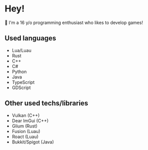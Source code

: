 # Hey!

👋 I'm a 16 y/o programming enthusiast who likes to develop games!

## Used languages

- Lua/Luau
- Rust
- C++
- C#
- Python
- Java
- TypeScript
- GDScript

## Other used techs/libraries

- Vulkan (C++)
- Dear ImGui (C++)
- Glium (Rust)
- Fusion (Luau)
- Roact (Luau)
- Bukkit/Spigot (Java)
